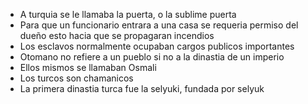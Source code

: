- A turquia se le llamaba la puerta, o la sublime puerta
- Para que un funcionario entrara a una casa se requeria permiso del dueño esto hacia que se propagaran incendios
- Los esclavos normalmente ocupaban cargos publicos importantes
- Otomano no refiere a un pueblo si no a la dinastia de un imperio
- Ellos mismos se llamaban Osmali
- Los turcos son chamanicos
- La primera dinastia turca fue la selyuki, fundada por selyuk